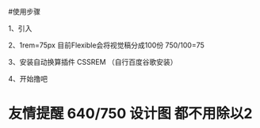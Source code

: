 #使用步骤

 1、引入 <script src="http://g.tbcdn.cn/mtb/lib-flexible/0.3.4/??flexible_css.js,flexible.js"></script>

 2、1rem=75px  目前Flexible会将视觉稿分成100份   750/100=75

 3、安装自动换算插件 CSSREM （自行百度谷歌安装）

 4、开始撸吧


 # 友情提醒  640/750 设计图  都不用除以2